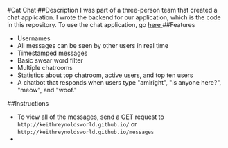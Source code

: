 #Cat Chat
##Description
I was part of a three-person team that created a chat application. I wrote the backend for our application, which is the code in this repository. To use the chat application, go <a href="http://KeithReynoldsWorld.github.io"> here </a>
##Features
- Usernames
- All messages can be seen by other users in real time
- Timestamped messages
- Basic swear word filter
- Multiple chatrooms
- Statistics about top chatroom, active users, and top ten users
- A chatbot that responds when users type "amiright", "is anyone here?", "meow", and "woof."

##Instructions
- To view all of the messages, send a GET request to `http://keithreynoldsworld.github.io/` or `http://keithreynoldsworld.github.io/messages`
- 